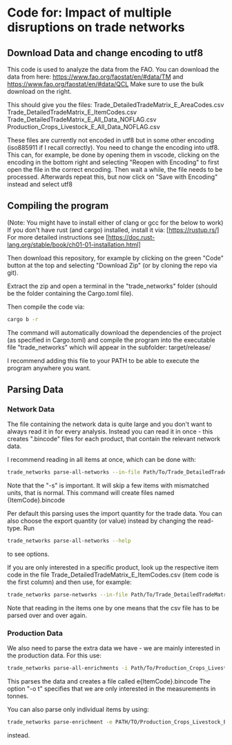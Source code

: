 # Code for: Impact of multiple disruptions on trade networks

## Download Data and change encoding to utf8

This code is used to analyze the data from the FAO.
You can download the data from here: https://www.fao.org/faostat/en/#data/TM and https://www.fao.org/faostat/en/#data/QCL
Make sure to use the bulk download on the right. 

This should give you the files:
Trade_DetailedTradeMatrix_E_AreaCodes.csv
Trade_DetailedTradeMatrix_E_ItemCodes.csv
Trade_DetailedTradeMatrix_E_All_Data_NOFLAG.csv
Production_Crops_Livestock_E_All_Data_NOFLAG.csv

These files are currently not encoded in utf8 but in some other encoding (iso885911 if I recall correctly).
You need to change the encoding into utf8. This can, for example, be done by opening them in vscode, 
clicking on the encoding in the bottom right and selecting "Reopen with Encoding" to first open the file in the 
correct encoding. Then wait a while, the file needs to be processed. Afterwards repeat this, but now click on 
"Save with Encoding" instead and select utf8

## Compiling the program

(Note: You might have to install either of clang or gcc for the below to work)
If you don't have rust (and cargo) installed, install it via: [https://rustup.rs/]
For more detailed instructions see [https://doc.rust-lang.org/stable/book/ch01-01-installation.html]


Then download this repository, for example by clicking on the green "Code" button at the top and 
selecting "Download Zip" (or by cloning the repo via git).

Extract the zip and open a terminal in the "trade_networks" folder
(should be the folder containing the Cargo.toml file).

Then compile the code via:
```bash
cargo b -r
```
The command will automatically download the dependencies of the project (as specified in Cargo.toml)
and compile the program into the executable file "trade_networks" which will appear in the subfolder: target/release/

I recommend adding this file to your PATH to be able to execute the program anywhere you want.

## Parsing Data

### Network Data

The file containing the network data is quite large and you don't want to always read it in for every 
analysis. 
Instead you can read it in once - this creates ".bincode" files for each product, that contain the relevant 
network data.

I recommend reading in all items at once, which can be done with:
```bash
trade_networks parse-all-networks --in-file Path/To/Trade_DetailedTradeMatrix_E_All_Data_NOFLAG.csv -s
```
Note that the "-s" is important. It will skip a few items with mismatched units, that is normal.
This command will create files named {ItemCode}.bincode

Per default this parsing uses the import quantity for the trade data. You can also choose the export quantity (or value)
instead by changing the read-type. 
Run 
```bash
trade_networks parse-all-networks --help
```
to see options.

If you are only interested in a specific product, look up the respective item code in the file 
Trade_DetailedTradeMatrix_E_ItemCodes.csv (item code is the first column) and then use, for example:

```bash
trade_networks parse-networks --in-file Path/To/Trade_DetailedTradeMatrix_E_All_Data_NOFLAG.csv --out 15.bincode --item-code 15
```

Note that reading in the items one by one means that the csv file has to be parsed over and over again.

### Production Data

We also need to parse the extra data we have - we are mainly interested in the production data.
For this use:

```bash
trade_networks parse-all-enrichments -i Path/To/Production_Crops_Livestock_E_All_Data_NOFLAG.csv -o t
```

This parses the data and creates a file called e{ItemCode}.bincode
The option "-o t" specifies that we are only interested in the measurements in tonnes.

You can also parse only individual items by using:

```bash
trade_networks parse-enrichment -e PATH/TO/Production_Crops_Livestock_E_All_Data_NOFLAG.csv --item-code 15 --out e15.bincode
```
instead. 

